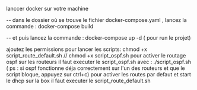 lanccer docker sur votre machine


-- dans le dossier où se trouve le fichier docker-compose.yaml , lancez la commande : docker-compose build



-- et puis lancez la commande : docker-compose up -d  ( pour run le projet)


ajoutez les permissions pour lancer les scripts: chmod +x script_route_default.sh //  chmod +x script_ospf.sh
pour activer le routage ospf sur les routeurs il faut executer le script_ospf.sh avec : ./script_ospf.sh ( ps : si ospf fonctionne déja correctement sur l'un des routeurs et que le script bloque, appuyez sur ctrl+c)
pour activer les routes par defaut et start le dhcp sur la box il faut executer le script_route_default.sh 
